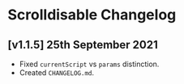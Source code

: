 # Scrolldisable Changelog

## [v1.1.5] 25th September 2021

- Fixed `currentScript` vs `params` distinction.
- Created `CHANGELOG.md`.
